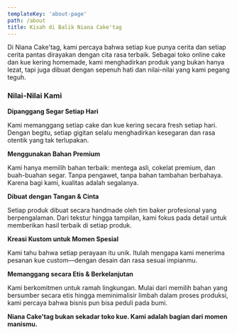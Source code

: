 ```yaml
---
templateKey: 'about-page'
path: /about
title: Kisah di Balik Niana Cake'tag
---
```

Di Niana Cake'tag, kami percaya bahwa setiap kue punya cerita dan setiap cerita pantas dirayakan dengan cita rasa terbaik. Sebagai toko online cake dan kue kering homemade, kami menghadirkan produk yang bukan hanya lezat, tapi juga dibuat dengan sepenuh hati dan nilai-nilai yang kami pegang teguh.

### Nilai-Nilai Kami

**Dipanggang Segar Setiap Hari**

Kami memanggang setiap cake dan kue kering secara fresh setiap hari. Dengan begitu, setiap gigitan selalu menghadirkan kesegaran dan rasa otentik yang tak terlupakan.

**Menggunakan Bahan Premium**

Kami hanya memilih bahan terbaik: mentega asli, cokelat premium, dan buah-buahan segar. Tanpa pengawet, tanpa bahan tambahan berbahaya. Karena bagi kami, kualitas adalah segalanya.

**Dibuat dengan Tangan & Cinta**

Setiap produk dibuat secara handmade oleh tim baker profesional yang berpengalaman. Dari tekstur hingga tampilan, kami fokus pada detail untuk memberikan hasil terbaik di setiap produk.

**Kreasi Kustom untuk Momen Spesial**

Kami tahu bahwa setiap perayaan itu unik. Itulah mengapa kami menerima pesanan kue custom—dengan desain dan rasa sesuai impianmu.

**Memanggang secara Etis & Berkelanjutan**

Kami berkomitmen untuk ramah lingkungan. Mulai dari memilih bahan yang bersumber secara etis hingga meminimalisir limbah dalam proses produksi, kami percaya bahwa bisnis pun bisa peduli pada bumi.

**Niana Cake'tag bukan sekadar toko kue. Kami adalah bagian dari momen manismu.**
